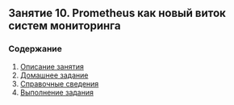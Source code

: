 ## Занятие 10. Prometheus как новый виток систем мониторинга
### Содержание
1. [Описание занятия](#description)  
2. [Домашнее задание](#homework)  
3. [Справочные сведения](#info)  
4. [Выполнение задания](#exec)  
